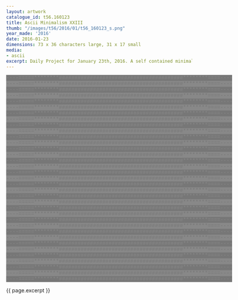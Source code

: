 ```yaml
---
layout: artwork
catalogue_id: t56.160123
title: Ascii Minimalism XXIII
thumb: "/images/t56/2016/01/t56_160123_s.png"
year_made: '2016'
date: 2016-01-23
dimensions: 73 x 36 characters large, 31 x 17 small
media:
- ascii
excerpt: Daily Project for January 23th, 2016. A self contained minimalist ascii artwork. Fonts and css styles are allowed and included on page. Adapts to mobile and laptop breakpoints.
---
```


<style>
  pre {
    background-color: #FFFFFF;
    color: #000000;

    font-family: Courier,monospace;
    font-size: .875rem;
    line-height: 1rem;
    padding: 0;
    overflow: hidden;
  }
  pre .alt-F {
    background-color: #FFFFFF;
    color: #000000;
  }
  pre .alt-E {
    background-color: #EEEEEE;
    color: #111111;
  }
  pre .alt-D {
    background-color: #DDDDDD;
    color: #222222;
  }
  pre .alt-C {
    background-color: #CCCCCC;
    color: #333333;
  }
  pre .alt-B {
    background-color: #BBBBBB;
    color: #444444;
  }
  pre .alt-A {
    background-color: #AAAAAA;
    color: #555555;
  }
  pre .alt-9 {
    background-color: #999999;
    color: #666666;
  }
  pre .alt-8 {
    background-color: #888888;
    color: #777777;
  }
  pre .alt-7 {
    background-color: #777777;
    color: #888888;
  }
  pre .alt-6 {
    background-color: #666666;
    color: #999999;
  }
  pre .alt-5 {
    background-color: #555555;
    color: #AAAAAA;
  }
  pre .alt-4 {
    background-color: #444444;
    color: #BBBBBB;
  }
  pre .alt-3 {
    background-color: #333333;
    color: #CCCCCC;
  }
  pre .alt-2 {
    background-color: #222222;
    color: #DDDDDD;
  }
  pre .alt-1 {
    background-color: #111111;
    color: #EEEEEE;
  }
  pre .alt-0 {
    background-color: #000000;
    color: #FFFFFF;
  }

  @media screen and (max-width: 600px) {
    .ascii-large {
      display: none;
    }
    pre {
      width: 16.25rem;
    }
  }
  @media screen and (min-width: 600px){
    .ascii-small {
      display: none;
    }
    pre {
      width: 38.25rem;
    }
  }
</style>

<pre class="ascii-large">
<span class="alt-7">----=====********########################################********====----</span>
<span class="alt-8">----=====********########################################********====----</span>
<span class="alt-7">----=====********########################################********====----</span>
<span class="alt-8">----=====********########################################********====----</span>
<span class="alt-7">----=====********########################################********====----</span>
<span class="alt-8">----=====********########################################********====----</span>
<span class="alt-7">----=====********########################################********====----</span>
<span class="alt-8">----=====********########################################********====----</span>
<span class="alt-7">----=====********########################################********====----</span>
<span class="alt-8">----=====********########################################********====----</span>
<span class="alt-7">----=====********########################################********====----</span>
<span class="alt-8">----=====********########################################********====----</span>
<span class="alt-7">----=====********########################################********====----</span>
<span class="alt-8">----=====********########################################********====----</span>
<span class="alt-7">----=====********########################################********====----</span>
<span class="alt-8">----=====********########################################********====----</span>
<span class="alt-7">----=====********########################################********====----</span>
<span class="alt-8">----=====********########################################********====----</span>
<span class="alt-7">----=====********########################################********====----</span>
<span class="alt-8">----=====********########################################********====----</span>
<span class="alt-7">----=====********########################################********====----</span>
<span class="alt-8">----=====********########################################********====----</span>
<span class="alt-7">----=====********########################################********====----</span>
<span class="alt-8">----=====********########################################********====----</span>
<span class="alt-7">----=====********########################################********====----</span>
<span class="alt-8">----=====********########################################********====----</span>
<span class="alt-7">----=====********########################################********====----</span>
<span class="alt-8">----=====********########################################********====----</span>
<span class="alt-7">----=====********########################################********====----</span>
<span class="alt-8">----=====********########################################********====----</span>
<span class="alt-7">----=====********########################################********====----</span>
<span class="alt-8">----=====********########################################********====----</span>
<span class="alt-7">----=====********########################################********====----</span>
<span class="alt-8">----=====********########################################********====----</span>
<span class="alt-7">----=====********########################################********====----</span>
</pre>

<pre class="ascii-small">
<span class="alt-7">--===****###############***==--</span>
<span class="alt-8">--===****###############***==--</span>
<span class="alt-7">--===****###############***==--</span>
<span class="alt-8">--===****###############***==--</span>
<span class="alt-7">--===****###############***==--</span>
<span class="alt-8">--===****###############***==--</span>
<span class="alt-7">--===****###############***==--</span>
<span class="alt-8">--===****###############***==--</span>
<span class="alt-7">--===****###############***==--</span>
<span class="alt-8">--===****###############***==--</span>
<span class="alt-7">--===****###############***==--</span>
<span class="alt-8">--===****###############***==--</span>
<span class="alt-7">--===****###############***==--</span>
<span class="alt-8">--===****###############***==--</span>
<span class="alt-7">--===****###############***==--</span>
<span class="alt-8">--===****###############***==--</span>
</pre>

{{ page.excerpt }}
